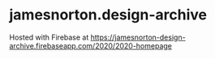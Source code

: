 # jamesnorton.design-archive
Hosted with Firebase at https://jamesnorton-design-archive.firebaseapp.com/2020/2020-homepage
